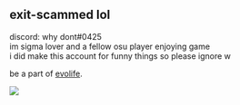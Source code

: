 exit-scammed lol
-
discord: why dont#0425 \
im sigma lover and a fellow osu player enjoying game \
i did make this account for funny things so please ignore w 

be a part of [evolife](https://evolife.club).

![](https://komarev.com/ghpvc/?username=exit-scammed)
